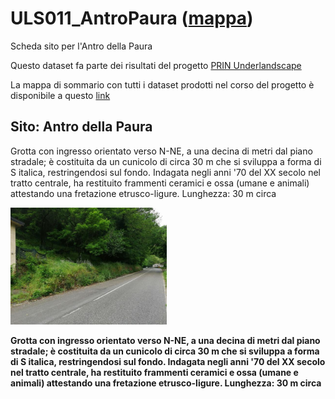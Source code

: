 # ULS011_AntroPaura ([mappa](https://umap.openstreetmap.fr/it/map/uls011_antropaura_1041660))
Scheda sito per l'Antro della Paura

Questo dataset fa parte dei risultati del progetto [PRIN Underlandscape](https://sites.google.com/view/prin-underlandscape/)

La mappa di sommario con tutti i dataset prodotti nel corso del progetto è disponibile a questo [link](https://umap.openstreetmap.fr/it/map/sommario_1044830)

## Sito: Antro della Paura
Grotta con ingresso orientato verso N-NE, a una decina di metri dal piano stradale; è costituita da un cunicolo di circa 30 m che si sviluppa a forma di S italica, restringendosi sul fondo. Indagata negli anni '70 del XX secolo nel tratto centrale, ha restituito frammenti ceramici e ossa (umane e animali) attestando una fretazione etrusco-ligure. Lunghezza: 30 m circa

[<img src=vignettes/528jkGtt.jpg width='250'/>](528jkGtt.jpg) 

**Grotta con ingresso orientato verso N-NE, a una decina di metri dal piano stradale; è costituita da un cunicolo di circa 30 m che si sviluppa a forma di S italica, restringendosi sul fondo. Indagata negli anni '70 del XX secolo nel tratto centrale, ha restituito frammenti ceramici e ossa (umane e animali) attestando una fretazione etrusco-ligure. Lunghezza: 30 m circa**
